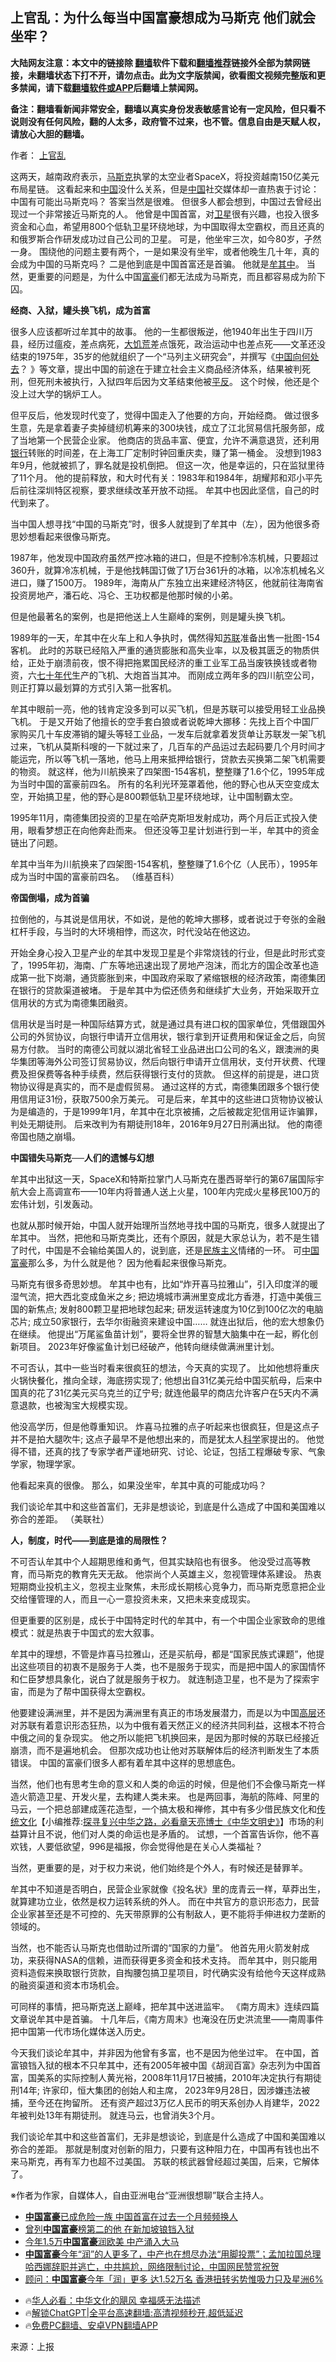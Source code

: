  <!-- 面包屑导航 --> <h2>上官乱：为什么每当中国富豪想成为马斯克 他们就会坐牢？</h2> <p class="notice"><b>大陆网友注意：本文中的链接除 <a href="https://github.com/bannedbook/fanqiang" >翻墙</a>软件下载和<a href="https://github.com/killgcd/justmysocks/blob/master/README.md">翻墙推荐</a>链接外全部为禁网链接，未翻墙状态下打不开，请勿点击。此为文字版禁闻，欲看图文视频完整版和更多禁闻，请下载<a href="https://github.com/bannedbook/fanqiang">翻墙软件或APP</a>后翻墙上禁闻网。</p><p>备注：翻墙看新闻非常安全，翻墙以真实身份发表敏感言论有一定风险，但只看不说则没有任何风险，翻的人太多，政府管不过来，也不管。信息自由是天赋人权，请放心大胆的翻墙。</b></p>  <div class="entry"> <p>作者： <a href="https://www.bannedbook.org/bnews/tag/%e4%b8%8a%e5%ae%98%e4%b9%b1/" class="st_tag internal_tag" rel="tag" title="标签 上官乱 下的日志">上官乱</a></p> <p>这两天，越南政府表示，<a href="https://www.bannedbook.org/bnews/tag/%E9%A9%AC%E6%96%AF%E5%85%8B/" class="st_tag internal_tag" rel="tag" title="标签 马斯克 下的日志">马斯克</a>执掌的太空业者SpaceX，将投资越南150亿美元布局星链。 这看起来和<span class='wp_keywordlink_affiliate'><a href="https://www.bannedbook.org/" title="中国" target="_blank">中国</a></span>没什么关系，但是<a href="https://www.bannedbook.org/bnews/tag/%E4%B8%AD%E5%9B%BD/" class="st_tag internal_tag" rel="tag" title="标签 中国 下的日志">中国</a>社交媒体却一直热衷于讨论：中国有可能出马斯克吗？ 答案当然是很难。 但很多人都会想到，中国过去曾经出现过一个非常接近马斯克的人。 他曾是中国首富，对<a href="https://www.bannedbook.org/bnews/tag/%e5%8d%ab%e6%98%9f/" class="st_tag internal_tag" rel="tag" title="标签 卫星 下的日志">卫星</a>很有兴趣，也投入很多资金和心血，希望用800个低轨卫星环绕地球，为中国取得太空霸权，而且还真的和俄罗斯合作研发成功过自己公司的卫星。 可是，他坐牢三次，如今80岁，孑然一身。 围绕他的问题主要有两个，一是如果没有坐牢，或者他晚生几十年，真的会成为中国的马斯克吗？ 二是他到底是中国首富还是首骗。 他就是<a href="https://www.bannedbook.org/bnews/tag/%e7%89%9f%e5%85%b6%e4%b8%ad/" class="st_tag internal_tag" rel="tag" title="标签 牟其中 下的日志">牟其中</a>。 当然，更重要的问题是，为什么中国<a href="https://www.bannedbook.org/bnews/tag/%e5%af%8c%e8%b1%aa/" class="st_tag internal_tag" rel="tag" title="标签 富豪 下的日志">富豪</a>们都无法成为马斯克，而且都容易成为阶下囚。</p> <p><strong>经商、入狱，罐头换飞机，成为首富</strong></p> <p>很多人应该都听过牟其中的故事。 他的一生都很叛逆，他1940年出生于四川万县，经历过瘟疫，差点病死，<span class='wp_keywordlink'><a href="https://www.bannedbook.org/forum2/topic255.html" title="https://www.bannedbook.org/forum2/topic255.html" target="_blank">大饥荒</a></span>差点饿死，政治运动中也差点死——文革还没结束的1975年，35岁的他就组织了一个“马列主义研究会”，并撰写《<span class='wp_keywordlink'><a href="https://www.bannedbook.org/forum11/topic316.html" title="中国向何处去" target="_blank">中国向何处去</a></span>？ 》等文章，提出中国的前途在于建立社会主义商品经济体系，结果被判死刑，但死刑未被执行，入狱四年后因为文革结束他被<span class='wp_keywordlink'><a href="https://www.bannedbook.org/forum11/topic332.html" title="禁片：平反的把戏" target="_blank">平反</a></span>。 这个时候，他还是个没上过大学的锅炉工人。</p> <p>但平反后，他发现时代变了，觉得中国走入了他要的方向，开始经商。 做过很多生意，先是拿着妻子卖掉缝纫机筹来的300块钱，成立了江北贸易信托服务部，成了当地第一个民营企业家。 他商店的货品丰富、便宜，允许不满意退货，还利用<a href="https://www.bannedbook.org/bnews/tag/%e9%93%b6%e8%a1%8c/" class="st_tag internal_tag" rel="tag" title="标签 银行 下的日志">银行</a>转账的时间差，在上海工厂定制时钟回重庆卖，赚了第一桶金。 没想到1983年9月，他就被抓了，罪名就是投机倒把。 但这一次，他是幸运的，只在监狱里待了11个月。 他的提前释放，和大时代有关：1983年和1984年，胡耀邦和邓小平先后前往深圳特区视察，要求继续改革开放不动摇。 牟其中也因此坚信，自己的时代到来了。</p> <p>当中国人想寻找“中国的马斯克”时，很多人就提到了牟其中（左），因为他很多奇思妙想看起来很像马斯克。 </p> <p>1987年，他发现中国政府虽然严控冰箱的进口，但是不控制冷冻机械，只要超过360升，就算冷冻机械，于是他找韩国订做了1万台361升的冰箱，以冷冻机械名义进口，赚了1500万。 1989年，海南从广东独立出来建经济特区，他就前往海南省投资房地产，潘石屹、冯仑、王功权都是他那时候的小弟。</p> <p>但是他最著名的案例，也是把他送上人生巅峰的案例，则是罐头换飞机。</p> <p>1989年的一天，牟其中在火车上和人争执时，偶然得知<a href="https://www.bannedbook.org/bnews/tag/%E8%8B%8F%E8%81%94/" class="st_tag internal_tag" rel="tag" title="标签 苏联 下的日志">苏联</a>准备出售一批图-154客机。 此时的苏联已经陷入严重的通货膨胀和高失业率，以及极其匮乏的物质供给，正处于崩溃前夜，恨不得把拖累国民经济的重工业军工品当废铁换钱或者物资，六<span class='wp_keywordlink'><a href="https://www.bannedbook.org/forum2/topic1112.html" title="北島、李陀主編： 七十年代" target="_blank">七十年代</a></span>生产的飞机、大炮首当其冲。 而刚成立两年多的四川航空公司，则正打算以最划算的方式引入第一批客机。</p>  <p>牟其中眼前一亮，他的钱肯定没多到可以买飞机，但是苏联可以接受用轻工业品换飞机。 于是又开始了他擅长的空手套白狼或者说乾坤大挪移：先找上百个中国厂家购买几十车皮滞销的罐头等轻工业品，一发车后就拿着发货单让苏联发一架飞机过来，飞机从莫斯科嗖的一下就过来了，几百车的产品运过去起码要几个月时间才能运完，所以等飞机一落地，他马上用来抵押给银行，贷款去买换第二架飞机需要的物资。 就这样，他为川航换来了四架图-154客机，整整赚了1.6个亿，1995年成为当时中国的富豪前四名。 所有的名利光环笼罩着他，他的野心也从天空变成太空，开始搞卫星，他的野心是800颗低轨卫星环绕地球，让中国制霸太空。</p> <p>1995年11月，南德集团投资的卫星在哈萨克斯坦发射成功，两个月后正式投入使用，眼看梦想正在向他奔赴而来。 但还没等卫星计划进行到一半，牟其中的资金链出了问题。</p> <p>牟其中当年为川航换来了四架图-154客机，整整赚了1.6个亿（人民币），1995年成为当时中国的富豪前四名。 （维基百科）</p> <p><strong>帝国倒塌，成为首骗</strong></p> <p>拉倒他的，与其说是信用状，不如说，是他的乾坤大挪移，或者说过于夸张的金融杠杆手段，与当时的大环境相悖，而这次，时代没站在他这边。</p> <p>开始全身心投入卫星产业的牟其中发现卫星是个非常烧钱的行业，但是此时形式变了，1995年初，海南、广东等地迅速出现了房地产泡沫，而北方的国企改革也造成第一批下岗潮，通货膨胀到来，中国政府采取了紧缩银根的经济政策，南德集团在银行的贷款渠道被堵。 于是牟其中为偿还债务和继续扩大业务，开始采取开立信用状的方式为南德集团融资。</p> <p>信用状是当时是一种国际结算方式，就是通过具有进口权的国家单位，凭借跟国外公司的外贸协议，向银行申请开立信用状，银行拿到开证费用和保证金之后，向贸易方付款。 当时的南德公司就以湖北省轻工业品进出口公司的名义，跟澳洲的奥华集团等海外公司签订贸易协议，然后向银行申请开立信用状，支付开状费、代理费及担保费等各种手续费，然后获得银行支付的货款。 但这样的前提是，进口货物协议得是真实的，而不是虚假贸易。 通过这样的方式，南德集团跟多个银行使用信用证31份，获取7500余万美元。 可是后来，牟其中的这些进口货物协议被认为是编造的，于是1999年1月，牟其中在北京被捕，之后被裁定犯信用证诈骗罪，判处无期徒刑。 后来改判为有期徒刑18年，2016年9月27日刑满出狱。 他的南德帝国也随之崩塌。</p> <p><strong>中国错失马斯克──人们的遗憾与幻想</strong></p> <p>牟其中出狱这一天，SpaceX和特斯拉掌门人马斯克在墨西哥举行的第67届国际宇航大会上高调宣布——10年内将普通人送上火星，100年内完成火星移民100万的宏伟计划，引发轰动。</p>  <p>也就从那时候开始，中国人就开始理所当然地寻找中国的马斯克，很多人就提出了牟其中。 当然，把他和马斯克类比，还有个原因，就是大家总认为，若不是生错了时代，中国是不会输给美国人的，说到底，还是<span class='wp_keywordlink'><a href="https://www.bannedbook.org/forum11/topic333.html" title="禁片：民族主义和三座大山" target="_blank">民族主义</a></span>情绪的一环。 可<a href="https://www.bannedbook.org/bnews/tag/%e4%b8%ad%e5%9b%bd%e5%af%8c%e8%b1%aa/" class="st_tag internal_tag" rel="tag" title="标签 中国富豪 下的日志">中国富豪</a>那么多，为什么就是他？ 因为他看起来很像马斯克。</p> <p>马斯克有很多奇思妙想。 牟其中也有，比如“炸开喜马拉雅山”，引入印度洋的暖湿气流，把大西北变成鱼米之乡; 把边境城市满洲里变成北方香港，打造中美俄三国的新焦点; 发射800颗卫星把地球包起来; 研发运转速度为10亿到100亿次的电脑芯片; 成立50家银行，去华尔街融资来建设中国&#8230;&#8230; 就连出狱后，他的宏大想象仍在继续。 他提出“万尾鲨鱼苗计划”，要将全世界的智慧大脑集中在一起，孵化创新项目。 2023年好像鲨鱼计划已经破产，他转向继续做满洲里计划。</p> <p>不可否认，其中一些当时看来很疯狂的想法，今天真的实现了。 比如他想将重庆火锅快餐化，推向全球，海底捞实现了; 他想出自31亿美元给中国买航母，后来中国真的花了31亿美元买乌克兰的辽宁号; 就连他最早的商店允许客户在5天内不满意退款，也被淘宝大规模实现。</p> <p>他没高学历，但是他尊重知识。 炸喜马拉雅的点子听起来也很疯狂，但是这点子并不是拍大腿吹牛; 这点子最早不是他想出来的，而是犹太人<span class='wp_keywordlink'><a href="https://www.bannedbook.org/forum11/topic309.html" title="禁片：“科学”的棍子" target="_blank">科学</a></span>家提出的。 他觉得不错，还真的找了专家学者严谨地研究、讨论、论证，包括工程爆破专家、气象学家，物理学家。</p> <p>他看起来真的很像。 那么，如果没坐牢，牟其中真的可能成功吗？</p> <p>我们谈论牟其中和这些首富们，无非是想谈论，到底是什么造成了中国和美国难以弥合的差距。 （美联社）</p> <p><strong>人，制度，时代——到底是谁的局限性？</strong></p> <p>不可否认牟其中个人超期思维和勇气，但其实缺陷也有很多。 他没受过高等教育，而马斯克的教育先天无敌。 他崇尚个人英雄主义，忽视管理体系建设。 热衷短期商业投机主义，忽视主业聚焦，未形成长期核心竞争力，而马斯克愿意把企业交给懂管理的人，而且一心一意投资未来，又把未来变成现实。</p> <p>但更重要的区别是，成长于中国特定时代的牟其中，有一个中国企业家致命的思维模式：就是热衷于中国式的宏大叙事。</p>  <p>牟其中的理想，不管是炸喜马拉雅山，还是买航母，都是“国家民族式课题”，他提出这些项目的初衷不是服务于人类，也不是服务于现实，而是把中国人的家国情怀和仁臣梦想具象化，说白了就是服务于权力。 就连制造卫星，也不是为了探索宇宙，而是为了帮中国获得太空霸权。</p> <p>他要建设满洲里，并不是因为满洲里有真正的市场发展潜力，而是以为中国<span class='wp_keywordlink_affiliate'><a href="https://www.bannedbook.org/bnews/ccpdope/" title="中共高层内幕" target="_blank">高层</a></span>还对苏联有着意识形态狂热，以为中俄有着天然正义的经济共同利益，这根本不符合中俄之间的复杂现实。 他之所以能把飞机换回来，是因为那时候的苏联已经接近崩溃，而不是遍地机会。 但那次成功也让他对苏联解体后的经济判断发生了本质错误。 中国的富豪们很多人都有着牟其中这样的思想底色。</p> <p>当然，他们也有思考生命的意义和人类的命运的时候，但是他们不会像马斯克一样造火箭造卫星、开发火星，去构建人类未来。 也是两回事，海航的陈峰、阿里的马云，一个把总部建成莲花造型，一个搞太极和禅修，其中有多少借民族文化和<span class='wp_keywordlink'><a href="https://www.bannedbook.org/bnews/tculture/" title="中华传统文化" target="_blank">传统文化</a></span>【小编推荐:<a href='https://www.bannedbook.org/bnews/comments/20220808/1768773.html' target='_blank'>探寻复兴中华之路，必看章天亮博士《中华文明史》</a>】市场的利益算计且不说，他们对人类的命运也是矛盾的。 试想，一个首富告诉你，他不喜欢钱，人要低欲望，996是福报，你会觉得他是在关心人类福祉？</p> <p>当然，更重要的是，对于权力来说，他们始终是个外人，有时候还是替罪羊。</p> <p>牟其中不知道是否明白，民营企业家就像《投名状》里的庞青云一样，草莽出生，就算建功立业，依然是权力运转系统的外人。 而在中共官方的意识形态力，民营企业家甚至还是不可控的、先天带原罪的公有制敌人，更不能将手伸进权力垄断的领域的。</p> <p>当然，也不能否认马斯克也借助过所谓的“国家的力量”。 他首先用火箭发射成功，来获得NASA的信赖，进而获得更多资金和技术支持。 而牟其中，则只能用资料造假来换取银行货款，自掏腰包搞卫星项目，时代确实没有给他今天这样成熟的融资渠道和资本市场机会。</p> <p>可同样的事情，把马斯克送上巅峰，把牟其中送进监牢。 《南方周末》连续四篇文章说牟其中是首骗。 十几年后，《南方周末》也淹没在历史洪流里——南周事件把中国第一代市场化媒体送入历史。</p> <p>今天我们谈论牟其中，并非因为他曾有多富，也不是因为他坐过牢。 在中国，首富锒铛入狱的根本不只牟其中，还有2005年被中国《胡润百富》杂志列为中国首富，国美系的实际控制人黄光裕，2008年11月17日被捕，2010年决定执行有期徒刑14年; 许家印，恒大集团的创始人和主席， 2023年9月28日，因涉嫌违法被捕，至今还在拘留所。 还有资产超过3万亿人民币的明天系创办人肖建华，2022年被判处13年有期徒刑。 就连马云，也曾消失3个月。</p> <p>我们谈论牟其中和这些首富们，无非是想谈论，到底是什么造成了中国和美国难以弥合的差距。 那就是制度对创新的阻力，只要有这种阻力在，中国再有钱也出不来马斯克，再有军力也超不过美国。 苏联的核武器曾经超过美国，后来，它解体了。</p>  <p>※作者为作家，自媒体人，自由亚洲电台“亚洲很想聊”联合主持人。</p> <!--<div id="taboola-mid-1"></div>--><ul class='op-related-articles' title='相关阅读'> <li><a href='https://www.bannedbook.org/bnews/cbnews/20240925/2093516.html' target='_blank'><b>中国富豪</b>已成危险一族 中国首富在过去一个月频频换人</a></li> <li><a href='https://www.bannedbook.org/bnews/cnnews/20240827/2079788.html' target='_blank'>曾列<b>中国富豪</b>榜第二的他 在新加坡锒铛入狱</a></li> <li><a href='https://www.bannedbook.org/bnews/bannedvideo/20240808/2072042.html' target='_blank'>今年1.5万<b>中国富豪</b>润欧美 中产涌入大马</a></li> <li><a href='https://www.bannedbook.org/bnews/sohnews/20240807/2071564.html' target='_blank'><b>中国富豪</b>今年“润”的人更多了，中产也在想尽办法“用脚投票”；孟加拉国总理哈西娜辞职并逃亡，中共尴尬，网络限制讨论，中国网民赞赏祝贺</a></li> <li><a href='https://www.bannedbook.org/bnews/headline/20240805/2070881.html' target='_blank'>顾问：<b>中国富豪</b>今年「润」更多 达1.52万名 香港扭转劣势惟吸力只及星洲6%</a></li> </ul> <ul class="texttj"> <!--<li>🔥<a href="https://www.bannedbook.org/bnews/ssgc/20230219/1850782.html" target="_blank">法国犹太老板：神告诉我们，只有一位中国人能救人类</a></li>--> <li>🔥<a href="https://www.bannedbook.org/bnews/comments/20220220/1694796.html" target="_blank">华人必看：中华文化的飓风 幸福感无法描述</a></li> <li>🔥<a href="https://github.com/bannedbook/fanqiang/wiki/V2ray%E6%9C%BA%E5%9C%BA" target="_blank">解锁ChatGPT|全平台高速翻墙:高清视频秒开,超低延迟</a></li> <li>🔥<a href="https://github.com/bannedbook/fanqiang/wiki/%E7%A6%81%E9%97%BB%E7%BD%91%E5%AE%89%E5%8D%93%E7%BF%BB%E5%A2%99%E6%96%B0%E9%97%BBAPP" target="_blank">免费PC翻墙、安卓VPN翻墙APP</a></li> </ul><p class="src-info">来源：上报 </p><a name='sharetosocial'></a> <div style="margin-bottom:5px;padding-bottom:5px;clear:both"> <div id="archive-pix-1" class="banner-ads"> <!-- AuctionX Display platform tag START --> <div id="27602x728x90x621x_ADSLOT1" clicktrack="%%CLICK_URL_ESC%%"></div>  <!-- AuctionX Display platform tag END --> </div> <div id="archive-pix-2" class="banner-ads"> <!-- AuctionX Display platform tag START --> <div id="27556x300x250x621x_ADSLOT1" clicktrack="%%CLICK_URL_ESC%%" style="margin:0 auto;text-align:center"></div>  <!-- AuctionX Display platform tag END --> </div> </div>  <div id="archive-pix-1" class="banner-ads"> <!-- AuctionX Display platform tag START --> <div id="27603x728x90x621x_ADSLOT1" clicktrack="%%CLICK_URL_ESC%%"></div>  <!-- AuctionX Display platform tag END --> </div> </div><!--END ENTRY--> 